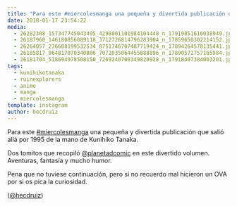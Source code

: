 ```yaml
---
title: "Para este #miercolesmanga una pequeña y divertida publicación que salió allá por 1995 de la mano de Kunihiko Tanaka"
date: 2018-01-17 23:54:22
media: 
  - 26282308_157347745043495_4298001101984104448_n_17919051616038949.jpg
  - 26187960_146180856089118_3712726814796283904_n_17859650302214152.jpg
  - 26264057_276608199532534_8751746707487719424_n_17894264578135441.jpg
  - 26185817_964817070340806_7072035064455888896_n_17890572757165984.jpg
  - 26181704_518694978508150_7269240708349820928_n_17918407384003201.jpg
tags: 
  - kunihikotanaka
  - ruinexplorers
  - anime
  - manga
  - miercolesmanga
template: instagram
author: hecdruiz
---
```


Para este [#miercolesmanga](/tags/miercolesmanga) una pequeña y divertida publicación que salió allá por 1995 de la mano de Kunihiko Tanaka.


Dos tomitos que recopiló [@planetadcomic](https://instagram.com/planetadcomic) en este divertido volumen. Aventuras, fantasía y mucho humor.


Pena que no tuviese continuación, pero si no recuerdo mal hicieron un OVA por si os pica la curiosidad.




([@hecdruiz](https://instagram.com/hecdruiz))
